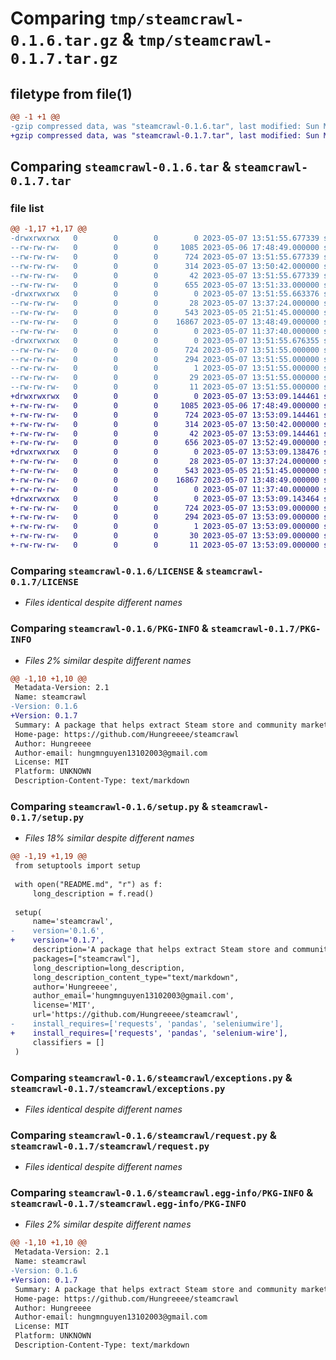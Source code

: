 # Comparing `tmp/steamcrawl-0.1.6.tar.gz` & `tmp/steamcrawl-0.1.7.tar.gz`

## filetype from file(1)

```diff
@@ -1 +1 @@
-gzip compressed data, was "steamcrawl-0.1.6.tar", last modified: Sun May  7 13:51:55 2023, max compression
+gzip compressed data, was "steamcrawl-0.1.7.tar", last modified: Sun May  7 13:53:09 2023, max compression
```

## Comparing `steamcrawl-0.1.6.tar` & `steamcrawl-0.1.7.tar`

### file list

```diff
@@ -1,17 +1,17 @@
-drwxrwxrwx   0        0        0        0 2023-05-07 13:51:55.677339 steamcrawl-0.1.6/
--rw-rw-rw-   0        0        0     1085 2023-05-06 17:48:49.000000 steamcrawl-0.1.6/LICENSE
--rw-rw-rw-   0        0        0      724 2023-05-07 13:51:55.677339 steamcrawl-0.1.6/PKG-INFO
--rw-rw-rw-   0        0        0      314 2023-05-07 13:50:42.000000 steamcrawl-0.1.6/README.md
--rw-rw-rw-   0        0        0       42 2023-05-07 13:51:55.677339 steamcrawl-0.1.6/setup.cfg
--rw-rw-rw-   0        0        0      655 2023-05-07 13:51:33.000000 steamcrawl-0.1.6/setup.py
-drwxrwxrwx   0        0        0        0 2023-05-07 13:51:55.663376 steamcrawl-0.1.6/steamcrawl/
--rw-rw-rw-   0        0        0       28 2023-05-07 13:37:24.000000 steamcrawl-0.1.6/steamcrawl/__init__.py
--rw-rw-rw-   0        0        0      543 2023-05-05 21:51:45.000000 steamcrawl-0.1.6/steamcrawl/exceptions.py
--rw-rw-rw-   0        0        0    16867 2023-05-07 13:48:49.000000 steamcrawl-0.1.6/steamcrawl/request.py
--rw-rw-rw-   0        0        0        0 2023-05-07 11:37:40.000000 steamcrawl-0.1.6/steamcrawl/requestCounter.py
-drwxrwxrwx   0        0        0        0 2023-05-07 13:51:55.676355 steamcrawl-0.1.6/steamcrawl.egg-info/
--rw-rw-rw-   0        0        0      724 2023-05-07 13:51:55.000000 steamcrawl-0.1.6/steamcrawl.egg-info/PKG-INFO
--rw-rw-rw-   0        0        0      294 2023-05-07 13:51:55.000000 steamcrawl-0.1.6/steamcrawl.egg-info/SOURCES.txt
--rw-rw-rw-   0        0        0        1 2023-05-07 13:51:55.000000 steamcrawl-0.1.6/steamcrawl.egg-info/dependency_links.txt
--rw-rw-rw-   0        0        0       29 2023-05-07 13:51:55.000000 steamcrawl-0.1.6/steamcrawl.egg-info/requires.txt
--rw-rw-rw-   0        0        0       11 2023-05-07 13:51:55.000000 steamcrawl-0.1.6/steamcrawl.egg-info/top_level.txt
+drwxrwxrwx   0        0        0        0 2023-05-07 13:53:09.144461 steamcrawl-0.1.7/
+-rw-rw-rw-   0        0        0     1085 2023-05-06 17:48:49.000000 steamcrawl-0.1.7/LICENSE
+-rw-rw-rw-   0        0        0      724 2023-05-07 13:53:09.144461 steamcrawl-0.1.7/PKG-INFO
+-rw-rw-rw-   0        0        0      314 2023-05-07 13:50:42.000000 steamcrawl-0.1.7/README.md
+-rw-rw-rw-   0        0        0       42 2023-05-07 13:53:09.144461 steamcrawl-0.1.7/setup.cfg
+-rw-rw-rw-   0        0        0      656 2023-05-07 13:52:49.000000 steamcrawl-0.1.7/setup.py
+drwxrwxrwx   0        0        0        0 2023-05-07 13:53:09.138476 steamcrawl-0.1.7/steamcrawl/
+-rw-rw-rw-   0        0        0       28 2023-05-07 13:37:24.000000 steamcrawl-0.1.7/steamcrawl/__init__.py
+-rw-rw-rw-   0        0        0      543 2023-05-05 21:51:45.000000 steamcrawl-0.1.7/steamcrawl/exceptions.py
+-rw-rw-rw-   0        0        0    16867 2023-05-07 13:48:49.000000 steamcrawl-0.1.7/steamcrawl/request.py
+-rw-rw-rw-   0        0        0        0 2023-05-07 11:37:40.000000 steamcrawl-0.1.7/steamcrawl/requestCounter.py
+drwxrwxrwx   0        0        0        0 2023-05-07 13:53:09.143464 steamcrawl-0.1.7/steamcrawl.egg-info/
+-rw-rw-rw-   0        0        0      724 2023-05-07 13:53:09.000000 steamcrawl-0.1.7/steamcrawl.egg-info/PKG-INFO
+-rw-rw-rw-   0        0        0      294 2023-05-07 13:53:09.000000 steamcrawl-0.1.7/steamcrawl.egg-info/SOURCES.txt
+-rw-rw-rw-   0        0        0        1 2023-05-07 13:53:09.000000 steamcrawl-0.1.7/steamcrawl.egg-info/dependency_links.txt
+-rw-rw-rw-   0        0        0       30 2023-05-07 13:53:09.000000 steamcrawl-0.1.7/steamcrawl.egg-info/requires.txt
+-rw-rw-rw-   0        0        0       11 2023-05-07 13:53:09.000000 steamcrawl-0.1.7/steamcrawl.egg-info/top_level.txt
```

### Comparing `steamcrawl-0.1.6/LICENSE` & `steamcrawl-0.1.7/LICENSE`

 * *Files identical despite different names*

### Comparing `steamcrawl-0.1.6/PKG-INFO` & `steamcrawl-0.1.7/PKG-INFO`

 * *Files 2% similar despite different names*

```diff
@@ -1,10 +1,10 @@
 Metadata-Version: 2.1
 Name: steamcrawl
-Version: 0.1.6
+Version: 0.1.7
 Summary: A package that helps extract Steam store and community market data as pandas DataFrame for better readabilty and usability.
 Home-page: https://github.com/Hungreeee/steamcrawl
 Author: Hungreeee
 Author-email: hungmnguyen13102003@gmail.com
 License: MIT
 Platform: UNKNOWN
 Description-Content-Type: text/markdown
```

### Comparing `steamcrawl-0.1.6/setup.py` & `steamcrawl-0.1.7/setup.py`

 * *Files 18% similar despite different names*

```diff
@@ -1,19 +1,19 @@
 from setuptools import setup
 
 with open("README.md", "r") as f:
     long_description = f.read()
 
 setup(
     name='steamcrawl',
-    version='0.1.6',
+    version='0.1.7',
     description='A package that helps extract Steam store and community market data as pandas DataFrame for better readabilty and usability.',
     packages=["steamcrawl"],
     long_description=long_description,
     long_description_content_type="text/markdown",
     author='Hungreeee',
     author_email='hungmnguyen13102003@gmail.com',
     license='MIT',
     url='https://github.com/Hungreeee/steamcrawl',
-    install_requires=['requests', 'pandas', 'seleniumwire'],
+    install_requires=['requests', 'pandas', 'selenium-wire'],
     classifiers = []
 )
```

### Comparing `steamcrawl-0.1.6/steamcrawl/exceptions.py` & `steamcrawl-0.1.7/steamcrawl/exceptions.py`

 * *Files identical despite different names*

### Comparing `steamcrawl-0.1.6/steamcrawl/request.py` & `steamcrawl-0.1.7/steamcrawl/request.py`

 * *Files identical despite different names*

### Comparing `steamcrawl-0.1.6/steamcrawl.egg-info/PKG-INFO` & `steamcrawl-0.1.7/steamcrawl.egg-info/PKG-INFO`

 * *Files 2% similar despite different names*

```diff
@@ -1,10 +1,10 @@
 Metadata-Version: 2.1
 Name: steamcrawl
-Version: 0.1.6
+Version: 0.1.7
 Summary: A package that helps extract Steam store and community market data as pandas DataFrame for better readabilty and usability.
 Home-page: https://github.com/Hungreeee/steamcrawl
 Author: Hungreeee
 Author-email: hungmnguyen13102003@gmail.com
 License: MIT
 Platform: UNKNOWN
 Description-Content-Type: text/markdown
```

